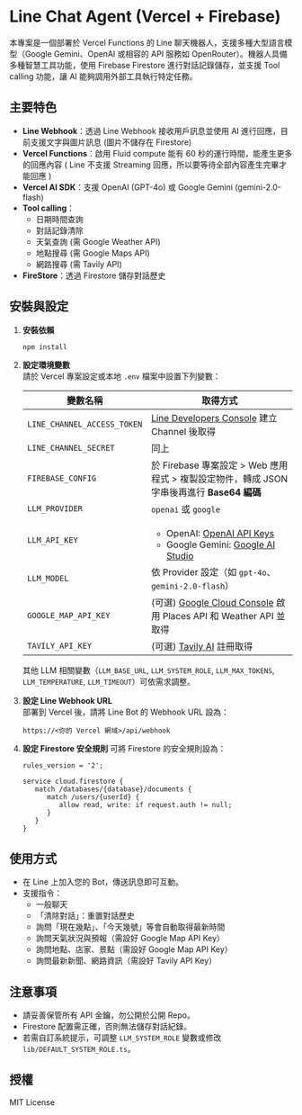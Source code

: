 # Line Chat Agent (Vercel + Firebase)

本專案是一個部署於 Vercel Functions 的 Line 聊天機器人，支援多種大型語言模型（Google Gemini、OpenAI 或相容的 API 服務如 OpenRouter）。機器人具備多種智慧工具功能，使用 Firebase Firestore 進行對話記錄儲存，並支援 Tool calling 功能，讓 AI 能夠調用外部工具執行特定任務。


## 主要特色

- **Line Webhook**：透過 Line Webhook 接收用戶訊息並使用 AI 進行回應，目前支援文字與圖片訊息 (圖片不儲存在 Firestore)
- **Vercel Functions**：啟用 Fluid compute 能有 60 秒的運行時間，能產生更多的回應內容 ( Line 不支援 Streaming 回應，所以要等待全部內容產生完畢才能回應 )
- **Vercel AI SDK**：支援 OpenAI (GPT-4o) 或 Google Gemini (gemini-2.0-flash)
- **Tool calling**：
  - 日期時間查詢
  - 對話記錄清除
  - 天氣查詢 (需 Google Weather API)
  - 地點搜尋 (需 Google Maps API)
  - 網路搜尋 (需 Tavily API)
- **FireStore**：透過 Firestore 儲存對話歷史


## 安裝與設定

1. **安裝依賴**
   ```bash
   npm install
   ```

2. **設定環境變數**  
   請於 Vercel 專案設定或本地 `.env` 檔案中設置下列變數：

   | 變數名稱 | 取得方式 |
   |---|---|
   | `LINE_CHANNEL_ACCESS_TOKEN` | [Line Developers Console](https://developers.line.biz/console/) 建立 Channel 後取得 |
   | `LINE_CHANNEL_SECRET` | 同上 |
   | `FIREBASE_CONFIG` | 於 Firebase 專案設定 > Web 應用程式 > 複製設定物件，轉成 JSON 字串後再進行 **Base64 編碼** |
   | `LLM_PROVIDER` | `openai` 或 `google` |
   | `LLM_API_KEY` | <ul><li>OpenAI: [OpenAI API Keys](https://platform.openai.com/api-keys)</li><li>Google Gemini: [Google AI Studio](https://aistudio.google.com/app/apikey)</li></ul> |
   | `LLM_MODEL` | 依 Provider 設定（如 `gpt-4o`、`gemini-2.0-flash`）|
   | `GOOGLE_MAP_API_KEY` | (可選) [Google Cloud Console](https://console.cloud.google.com/) 啟用 Places API 和 Weather API 並取得 |
   | `TAVILY_API_KEY` | (可選) [Tavily AI](https://tavily.com/) 註冊取得 |

   其他 LLM 相關變數（`LLM_BASE_URL`, `LLM_SYSTEM_ROLE`, `LLM_MAX_TOKENS`, `LLM_TEMPERATURE`, `LLM_TIMEOUT`）可依需求調整。

3. **設定 Line Webhook URL**  
   部署到 Vercel 後，請將 Line Bot 的 Webhook URL 設為：  
   ```
   https://<你的 Vercel 網域>/api/webhook
   ```

4. **設定 Firestore 安全規則**
   可將 Firestore 的安全規則設為：
   ```
   rules_version = '2';

   service cloud.firestore {
      match /databases/{database}/documents {
         match /users/{userId} {
            allow read, write: if request.auth != null;
         }
      }
   }
   ```


## 使用方式

- 在 Line 上加入您的 Bot，傳送訊息即可互動。
- 支援指令：
  - 一般聊天
  - 「清除對話」：重置對話歷史
  - 詢問「現在幾點」、「今天幾號」等會自動取得最新時間
  - 詢問天氣狀況與預報（需設好 Google Map API Key）
  - 詢問地點、店家、景點（需設好 Google Map API Key）
  - 詢問最新新聞、網路資訊（需設好 Tavily API Key）


## 注意事項

- 請妥善保管所有 API 金鑰，勿公開於公開 Repo。
- Firestore 配置需正確，否則無法儲存對話紀錄。
- 若需自訂系統提示，可調整 `LLM_SYSTEM_ROLE` 變數或修改 `lib/DEFAULT_SYSTEM_ROLE.ts`。


## 授權

MIT License
